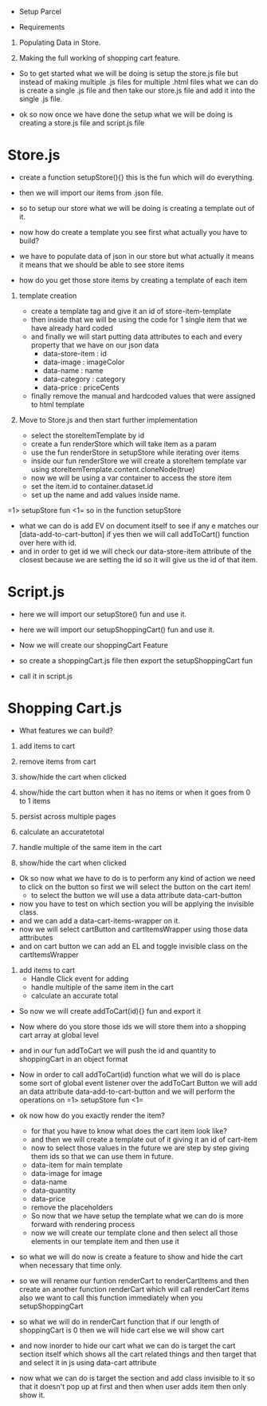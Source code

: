 - Setup Parcel

- Requirements
1. Populating Data in Store.
     
2. Making the full working of shopping cart feature.

- So to get started what we will be doing is setup the store.js file but instead of making multiple .js files for multiple .html files what we can do is create a single .js file and then take our store.js file and add it into the single .js file.

- ok so now once we have done the setup what we will be doing is creating a store.js file and script.js file

# Store.js

- create a function setupStore(){} this is the fun which will do everything.
- then we will import our items from .json file.

- so to setup our store what we will be doing is creating a template out of it.
- now how do create a template you see first what actually you have to build?
- we have to populate data of json in our store but what actually it means it means that we should be able to see store items
- how do you get those store items by creating a template of each item

1. template creation
    - create a template tag and give it an id of store-item-template
    - then inside that we will be using the code for 1 single item that we have already hard coded
    - and finally we will start putting data attributes to each and every property that we have on our json data
        - data-store-item : id
        - data-image : imageColor
        - data-name : name
        - data-category : category
        - data-price : priceCents
    - finally remove the manual and hardcoded values that were assigned to html template

2. Move to Store.js and then start further implementation
    - select the storeItemTemplate by id
    - create a fun renderStore which will take item as a param
    - use the fun renderStore in setupStore while iterating over items
    - inside our fun renderStore we will create a storeItem template var using storeItemTemplate.content.cloneNode(true)
    - now we will be using a var container to access the store item
    - set the item.id to container.dataset.id
    - set up the name and add values inside name.

=1> setupStore fun <1= so in the function setupStore
- what we can do is add EV on document itself to see if any e matches our [data-add-to-cart-button] if yes then we will call addToCart() function over here with id.
- and in order to get id we will check our data-store-item attribute of the closest because we are setting the id so it will give us the id of that item.

# Script.js

- here we will import our setupStore() fun and use it.
- here we will import our setupShoppingCart() fun and use it.


- Now we will create our shoppingCart Feature
- so create a shoppingCart.js file then export the setupShoppingCart fun 
- call it in script.js

# Shopping Cart.js

- What features we can build?

1. add items to cart
2. remove items from cart
3. show/hide the cart when clicked
4. show/hide the cart button when it has no items or when it goes from 0 to 1 items
5. persist across multiple pages
6. calculate an accuratetotal
7. handle multiple of the same item in the cart

3. show/hide the cart when clicked
- Ok so now what we have to do is to perform any kind of action we need to click on the button so first we will select the button on the cart item!
    - to select the button we will use a data attribute data-cart-button 
- now you have to test on which section you will be applying the invisible class.
- and we can add a data-cart-items-wrapper on it.
- now we will select cartButton and cartItemsWrapper using those data atttributes
- and on cart button we can add an EL and toggle invisible class on the cartItemsWrapper

1. add items to cart
    - Handle Click event for adding
    - handle multiple of the same item in the cart
    - calculate an accurate total
- So now we will create addToCart(id){} fun and export it
- Now where do you store those ids we will store them into a shopping cart array at global level
- and in our fun addToCart we will push the id and quantity to shoppingCart in an object format

- Now in order to call addToCart(id) function what we will do is place some sort of global event listener over the addToCart Button we will add an data attribute data-add-to-cart-button and we will perform the operations on =1> setupStore fun <1=

- ok now how do you exactly render the item?
    - for that you have to know what does the cart item look like?
    - and then we will create a template out of it giving it an id of cart-item
    - now to select those values in the future we are step by step giving them ids so that we can use them in future.
    - data-item for main template
    - data-image for image 
    - data-name
    - data-quantity
    - data-price
    - remove the placeholders 
    - So now that we have setup the template what we can do is more forward with rendering process
    - now we will create our template clone and then select all those elements in our template item and then use it


- so what we will do now is create a feature to show and hide the cart when necessary that time only.

- so we will rename our funtion renderCart to renderCartItems and then create an another function renderCart which will call renderCart items also we want to call this function immediately when you setupShoppingCart 

- so what we will do in renderCart function that if our length of shoppingCart is 0 then we will hide cart else we will show cart
- and now inorder to hide our cart what we can do is target the cart section itself which shows all the cart related things and then target that and select it in js using data-cart attribute 

- now what we can do is target the section and add class invisible to it so that it doesn't pop up at first and then when user adds item then only show it.